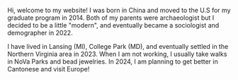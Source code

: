 Hi, welcome to my website! I was born in China and moved to the U.S for my graduate program in 2014. Both of my parents were archaeologist but I decided to be a little "modern", and eventually became a sociologist and demographer in 2022. 

I have lived in Lansing (MI), College Park (MD), and eventually settled in the Northern Virginia area in 2023. When I am not working, I usually take walks in NoVa Parks and bead jewelries. In 2024, I am planning to get better in Cantonese and visit Europe! 